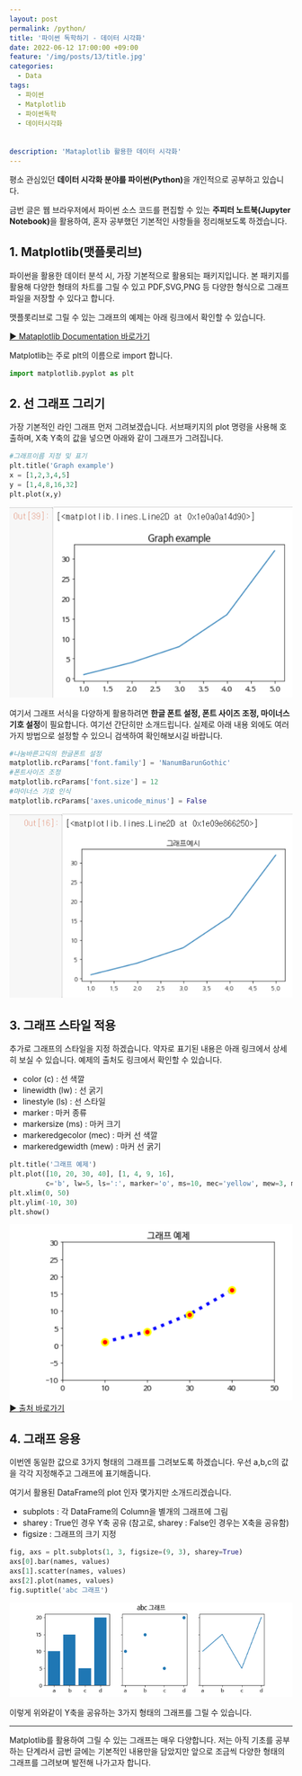 ```yaml
---
layout: post
permalink: /python/
title: '파이썬 독학하기 - 데이터 시각화'
date: 2022-06-12 17:00:00 +09:00
feature: '/img/posts/13/title.jpg'
categories:
  - Data
tags:
  - 파이썬
  - Matplotlib
  - 파이썬독학
  - 데이터시각화


description: 'Mataplotlib 활용한 데이터 시각화'
---
```


평소 관심있던 <strong>데이터 시각화 분야를 파이썬(Python)</strong>을 개인적으로 공부하고 있습니다.

금번 글은 웹 브라우저에서 파이썬 소스 코드를 편집할 수 있는 <strong>주피터 노트북(Jupyter Notebook)</strong>을 활용하여, 혼자 공부했던 기본적인 사항들을 정리해보도록 하겠습니다.

## 1. Matplotlib(맷플롯리브)  
파이썬을 활용한 데이터 분석 시, 가장 기본적으로 활용되는 패키지입니다. 본 패키지를 활용해 다양한 형태의 차트를 그릴 수 있고 PDF,SVG,PNG 등 다양한 형식으로 그래프 파일을 저장할 수 있다고 합니다.

맷플롯리브로 그릴 수 있는 그래프의 예제는 아래 링크에서 확인할 수 있습니다.

[▶ Mataplotlib Documentation 바로가기](https://matplotlib.org/stable/gallery/index.html)

Matplotlib는 주로 plt의 이름으로 import 합니다.
```python
import matplotlib.pyplot as plt
```
## 2. 선 그래프 그리기
가장 기본적인 라인 그래프 먼저 그려보겠습니다. 서브패키지의 plot 명령을 사용해 호출하며, X축 Y축의 값을 넣으면 아래와 같이 그래프가 그려집니다.

```python
#그래프이름 지정 및 표기
plt.title('Graph example')
x = [1,2,3,4,5]
y = [1,4,8,16,32]
plt.plot(x,y)
```
![02](/img/posts/13/20220612_02.png)

여기서 그래프 서식을 다양하게 활용하려면 <strong>한글 폰트 설정, 폰트 사이즈 조정, 마이너스 기호 설정</strong>이 필요합니다. 여기선 간단히만 소개드립니다. 실제로 아래 내용 외에도 여러가지 방법으로 설정할 수 있으니 검색하여 확인해보시길 바랍니다.

```python
#나눔바른고딕의 한글폰트 설정
matplotlib.rcParams['font.family'] = 'NanumBarunGothic'
#폰트사이즈 조정
matplotlib.rcParams['font.size'] = 12
#마이너스 기호 인식
matplotlib.rcParams['axes.unicode_minus'] = False
```
![03](/img/posts/13/20220612_03.png)

## 3. 그래프 스타일 적용
추가로 그래프의 스타일을 지정 하겠습니다. 약자로 표기된 내용은 아래 링크에서 상세히 보실 수 있습니다. 예제의 출처도 링크에서 확인할 수 있습니다.

- color (c) : 선 색깔
- linewidth (lw) : 선 굵기
- linestyle (ls) : 선 스타일
- marker : 마커 종류
- markersize (ms) : 마커 크기
- markeredgecolor (mec) : 마커 선 색깔
- markeredgewidth (mew) : 마커 선 굵기

```python
plt.title('그래프 예제')
plt.plot([10, 20, 30, 40], [1, 4, 9, 16],
         c='b', lw=5, ls=':', marker='o', ms=10, mec='yellow', mew=3, mfc='r')
plt.xlim(0, 50)
plt.ylim(-10, 30)
plt.show()
```
![04](/img/posts/13/20220612_04.png)
[▶ 출처 바로가기](https://matplotlib.org/stable/gallery/index.html)

## 4. 그래프 응용
이번엔 동일한 값으로 3가지 형태의 그래프를 그려보도록 하겠습니다.
우선 a,b,c의 값을 각각 지정해주고 그래프에 표기해줍니다.

여기서 활용된 DataFrame의 plot 인자 몇가지만 소개드리겠습니다.

- subplots : 각 DataFrame의 Column을 별개의 그래프에 그림
- sharey : True인 경우 Y축 공유 (참고로, sharey : False인 경우는 X축을 공유함)
- figsize : 그래프의 크기 지정

```python
fig, axs = plt.subplots(1, 3, figsize=(9, 3), sharey=True)
axs[0].bar(names, values)
axs[1].scatter(names, values)
axs[2].plot(names, values)
fig.suptitle('abc 그래프')
```
![05](/img/posts/13/abc.png)

이렇게 위와같이 Y축을 공유하는 3가지 형태의 그래프를 그릴 수 있습니다.

---

Matplotlib를 활용하여 그릴 수 있는 그래프는 매우 다양합니다. 저는 아직 기초를 공부하는 단계라서 금번 글에는 기본적인 내용만을 담았지만 앞으로 조금씩 다양한 형태의 그래프를 그려보며 발전해 나가고자 합니다.  
